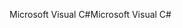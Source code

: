 <span data-ttu-id="de475-101">Microsoft Visual C#</span><span class="sxs-lookup"><span data-stu-id="de475-101">Microsoft Visual C#</span></span>